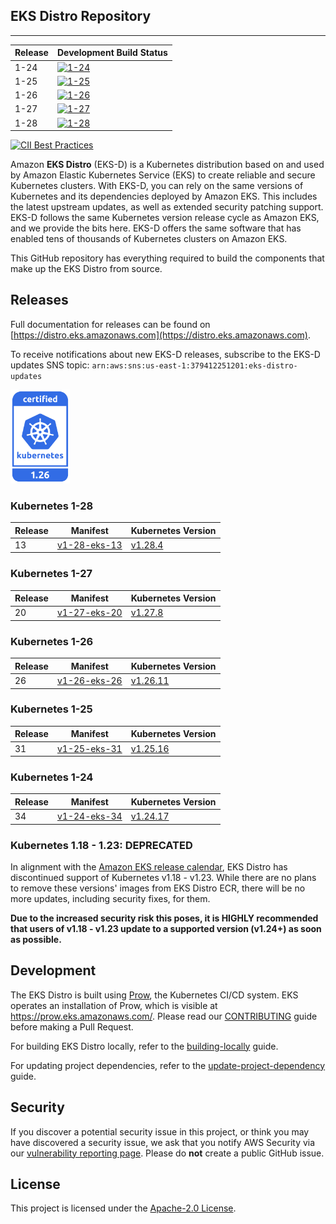 ## EKS Distro Repository
---

| Release | Development Build Status                                                                                                                  |
|---------|-------------------------------------------------------------------------------------------------------------------------------------------|
| 1-24    | [![1-24](https://prow.eks.amazonaws.com/badge.svg?jobs=build-1-24-postsubmit)](https://prow.eks.amazonaws.com/?job=build-1-24-postsubmit) |
| 1-25    | [![1-25](https://prow.eks.amazonaws.com/badge.svg?jobs=build-1-25-postsubmit)](https://prow.eks.amazonaws.com/?job=build-1-25-postsubmit) |
| 1-26    | [![1-26](https://prow.eks.amazonaws.com/badge.svg?jobs=build-1-26-postsubmit)](https://prow.eks.amazonaws.com/?job=build-1-26-postsubmit) |
| 1-27    | [![1-27](https://prow.eks.amazonaws.com/badge.svg?jobs=build-1-27-postsubmit)](https://prow.eks.amazonaws.com/?job=build-1-27-postsubmit) |
| 1-28    | [![1-28](https://prow.eks.amazonaws.com/badge.svg?jobs=build-1-28-postsubmit)](https://prow.eks.amazonaws.com/?job=build-1-28-postsubmit) |

[![CII Best Practices](https://bestpractices.coreinfrastructure.org/projects/6111/badge)](https://bestpractices.coreinfrastructure.org/projects/6111)

Amazon **EKS Distro** (EKS-D) is a Kubernetes distribution based on and used by
Amazon Elastic Kubernetes Service (EKS) to create reliable and secure Kubernetes
clusters. With EKS-D, you can rely on the same versions of Kubernetes and its
dependencies deployed by Amazon EKS. This includes the latest upstream updates,
as well as extended security patching support. EKS-D follows the same Kubernetes
version release cycle as Amazon EKS, and we provide the bits here. EKS-D offers
the same software that has enabled tens of thousands of Kubernetes clusters on
Amazon EKS.

This GitHub repository has everything required to build the components that make
up the EKS Distro from source.

## Releases

Full documentation for releases can be found on [https://distro.eks.amazonaws.com](https://distro.eks.amazonaws.com).

To receive notifications about new EKS-D releases, subscribe to the EKS-D updates SNS topic:
`arn:aws:sns:us-east-1:379412251201:eks-distro-updates`

[<img src="docs/contents/certified-kubernetes-1.26-color.svg" height=150>](https://github.com/cncf/k8s-conformance/pull/2507)
<!--
Source: https://github.com/cncf/artwork/tree/master/projects/kubernetes/certified-kubernetes
-->

### Kubernetes 1-28

| Release | Manifest | Kubernetes Version |
| -- | --- | --- |
| 13 | [v1-28-eks-13](https://distro.eks.amazonaws.com/kubernetes-1-28/kubernetes-1-28-eks-13.yaml) | [v1.28.4](https://github.com/kubernetes/kubernetes/release/tag/v1.28.4) |


### Kubernetes 1-27

| Release | Manifest | Kubernetes Version |
| -- | --- | --- |
| 20 | [v1-27-eks-20](https://distro.eks.amazonaws.com/kubernetes-1-27/kubernetes-1-27-eks-20.yaml) | [v1.27.8](https://github.com/kubernetes/kubernetes/release/tag/v1.27.8) |


### Kubernetes 1-26

| Release | Manifest | Kubernetes Version |
| -- | --- | --- |
| 26 | [v1-26-eks-26](https://distro.eks.amazonaws.com/kubernetes-1-26/kubernetes-1-26-eks-26.yaml) | [v1.26.11](https://github.com/kubernetes/kubernetes/release/tag/v1.26.11) |


### Kubernetes 1-25

| Release | Manifest | Kubernetes Version |
| -- | --- | --- |
| 31 | [v1-25-eks-31](https://distro.eks.amazonaws.com/kubernetes-1-25/kubernetes-1-25-eks-31.yaml) | [v1.25.16](https://github.com/kubernetes/kubernetes/release/tag/v1.25.16) |


### Kubernetes 1-24

| Release | Manifest | Kubernetes Version |
| --- | --- | --- |
| 34 | [v1-24-eks-34](https://distro.eks.amazonaws.com/kubernetes-1-24/kubernetes-1-24-eks-34.yaml) | [v1.24.17](https://github.com/kubernetes/kubernetes/release/tag/v1.24.17) |


### Kubernetes 1.18 - 1.23: DEPRECATED

In alignment with the [Amazon EKS release calendar](https://docs.aws.amazon.com/eks/latest/userguide/kubernetes-versions.html#kubernetes-release-calendar),
EKS Distro has discontinued support of Kubernetes v1.18 - v1.23. While there are
no plans to remove these versions' images from EKS Distro ECR, there will be no
more updates, including security fixes, for them.

**Due to the increased security risk this poses, it is HIGHLY recommended that
users of v1.18 - v1.23 update to a supported version (v1.24+) as soon as
possible.**

## Development

The EKS Distro is built using
[Prow](https://github.com/kubernetes/test-infra/tree/master/prow), the
Kubernetes CI/CD system. EKS operates an installation of Prow, which is visible
at https://prow.eks.amazonaws.com/. Please read our
[CONTRIBUTING](CONTRIBUTING.md) guide before making a Pull Request.

For building EKS Distro locally, refer to the
[building-locally](docs/development/building-locally.md) guide.

For updating project dependencies, refer to the
[update-project-dependency](docs/development/update-project-dependency.md) guide.

## Security

If you discover a potential security issue in this project, or think you may
have discovered a security issue, we ask that you notify AWS Security via our
[vulnerability reporting page](http://aws.amazon.com/security/vulnerability-reporting/).
Please do **not** create a public GitHub issue.

## License

This project is licensed under the [Apache-2.0 License](LICENSE).
